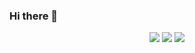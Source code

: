 ### Hi there 👋

<p align="center">
	<img src="https://github-readme-stats.vercel.app/api?username=cain2&show_icons=true&include_all_commits=true&count_private=true&hide_border=true&theme=dark" />
	<img src="https://github-readme-streak-stats.herokuapp.com/?user=cain2&include_all_commits=true&hide_border=true&theme=dark"/>
	<img src="https://github-readme-stats.vercel.app/api/top-langs/?username=cain2&layout=compact&langs_count=10&include_all_commits=true&hide_border=true&theme=dark">
</p>

